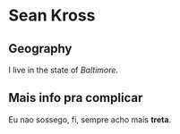 # Sean Kross
## Geography
I live in the state of *Baltimore*.

## Mais info pra complicar
Eu nao sossego, fi, sempre acho mais **treta**.
